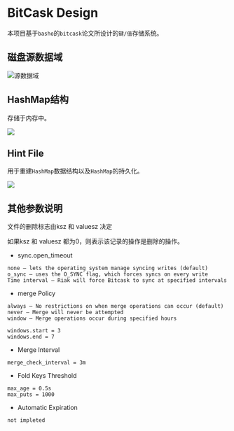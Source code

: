# BitCask Design

本项目基于`basho`的`bitcask`论文所设计的`键/值`存储系统。

## 磁盘源数据域

![源数据域](http://pic.yupoo.com/iammutex/BwqvSyJo/qQIps.jpg)


## HashMap结构

存储于内存中。

![](http://pic.yupoo.com/iammutex/BwqvSLXE/F43A2.jpg)

## Hint File

用于重建`HashMap`数据结构以及`HashMap`的持久化。

![](http://pic.yupoo.com/iammutex/BwqvTat7/o6LeV.jpg)
 
## 其他参数说明

文件的删除标志由ksz 和 valuesz 决定

如果ksz 和 valuesz 都为0，则表示该记录的操作是删除的操作。

- sync.open_timeout  

```
none — lets the operating system manage syncing writes (default)
o_sync — uses the O_SYNC flag, which forces syncs on every write
Time interval — Riak will force Bitcask to sync at specified intervals
```

- merge Policy

```
always — No restrictions on when merge operations can occur (default)
never — Merge will never be attempted
window — Merge operations occur during specified hours
```

```
windows.start = 3
windows.end = 7
```

- Merge Interval

```
merge_check_interval = 3m
```

- Fold Keys Threshold

```
max_age = 0.5s
max_puts = 1000
```

- Automatic Expiration

`not impleted`
